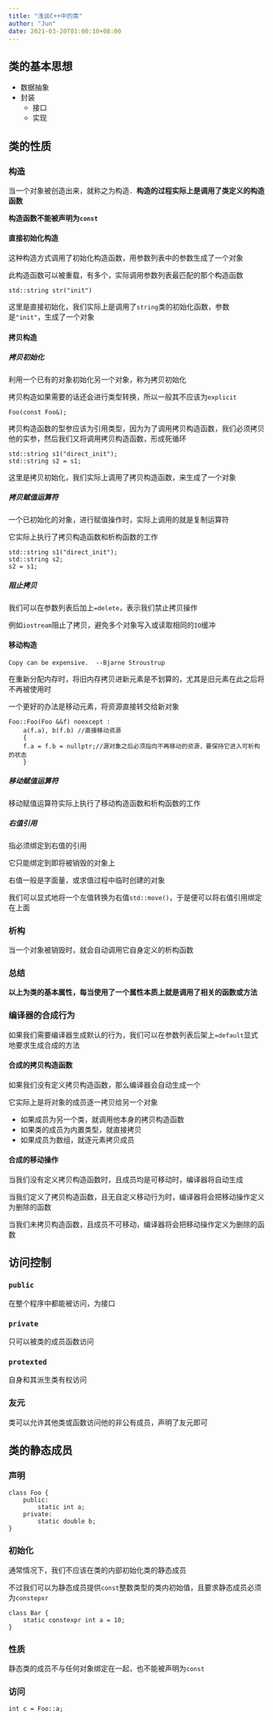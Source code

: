 ```yaml
---
title: "浅谈C++中的类"
author: "Jun"
date: 2021-03-20T01:00:10+08:00
---
```


## 类的基本思想

- 数据抽象
- 封装
  - 接口
  - 实现

## 类的性质

### 构造

当一个对象被创造出来，就称之为构造．**构造的过程实际上是调用了类定义的构造函数**

**构造函数不能被声明为`const`**

#### 直接初始化构造

这种构造方式调用了初始化构造函数，用参数列表中的参数生成了一个对象

此构造函数可以被重载，有多个，实际调用参数列表最匹配的那个构造函数

```
std::string str("init")
```

这里是直接初始化，我们实际上是调用了`string`类的初始化函数，参数是`"init"`，生成了一个对象

#### 拷贝构造

##### 拷贝初始化

利用一个已有的对象初始化另一个对象，称为拷贝初始化

拷贝构造如果需要的话还会进行类型转换，所以一般其不应该为`explicit`

```
Foo(const Foo&);
```

拷贝构造函数的型参应该为引用类型，因为为了调用拷贝构造函数，我们必须拷贝他的实参，然后我们又将调用拷贝构造函数，形成死循环

```
std::string s1("direct_init");
std::string s2 = s1;
```
这里是拷贝初始化，我们实际上调用了拷贝构造函数，来生成了一个对象

##### 拷贝赋值运算符

一个已初始化的对象，进行赋值操作时，实际上调用的就是复制运算符

它实际上执行了拷贝构造函数和析构函数的工作

```
std::string s1("direct_init");
std::string s2;
s2 = s1;
```

##### 阻止拷贝

我们可以在参数列表后加上`=delete`，表示我们禁止拷贝操作

例如`iostream`阻止了拷贝，避免多个对象写入或读取相同的`IO`缓冲



#### 移动构造

`Copy can be expensive.  --Bjarne Stroustrup`

在重新分配内存时，将旧内存拷贝进新元素是不划算的，尤其是旧元素在此之后将不再被使用时

一个更好的办法是移动元素，将资源直接转交给新对象

```
Foo::Foo(Foo &&f) noexcept : 
	a(f.a), b(f.b) //直接移动资源
	{
	f.a = f.b = nullptr;//源对象之后必须指向不再移动的资源，要保持它进入可析构的状态
	}
```

##### 移动赋值运算符

移动赋值运算符实际上执行了移动构造函数和析构函数的工作

##### 右值引用

指必须绑定到右值的引用

它只能绑定到即将被销毁的对象上

右值一般是字面量，或求值过程中临时创建的对象

我们可以显式地将一个左值转换为右值`std::move()`，于是便可以将右值引用绑定在上面

### 析构

当一个对象被销毁时，就会自动调用它自身定义的析构函数

### 总结

**以上为类的基本属性，每当使用了一个属性本质上就是调用了相关的函数或方法**



### 编译器的合成行为

如果我们需要编译器生成默认的行为，我们可以在参数列表后架上`=default`显式地要求生成合成的方法

#### 合成的拷贝构造函数

如果我们没有定义拷贝构造函数，那么编译器会自动生成一个

它实际上是将对象的成员逐一拷贝给另一个对象

- 如果成员为另一个类，就调用他本身的拷贝构造函数
- 如果类的成员为内置类型，就直接拷贝
- 如果成员为数组，就逐元素拷贝成员

#### 合成的移动操作

当我们没有定义拷贝构造函数时，且成员均是可移动时，编译器将自动生成

当我们定义了拷贝构造函数，且无自定义移动行为时，编译器将会把移动操作定义为删除的函数

当我们未拷贝构造函数，且成员不可移动，编译器将会把移动操作定义为删除的函数



## 访问控制

### `public`

在整个程序中都能被访问，为接口

### `private`

只可以被类的成员函数访问

### `protexted`

自身和其派生类有权访问

### 友元

类可以允许其他类或函数访问他的非公有成员，声明了友元即可



## 类的静态成员

### 声明

```
class Foo {
	public:
		static int a;
	private:
		static double b;
}
```

### 初始化

通常情况下，我们不应该在类的内部初始化类的静态成员

不过我们可以为静态成员提供`const`整数类型的类内初始值，且要求静态成员必须为`constepxr`

```
class Bar {
	static constexpr int a = 10;
}
```



### 性质

静态类的成员不与任何对象绑定在一起，也不能被声明为`const`

### 访问

```
int c = Foo::a;
```
